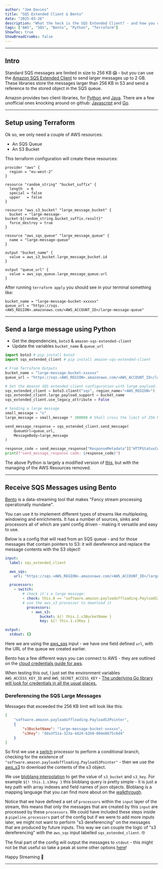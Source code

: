 ```yaml
---
author: "Jem Davies"
title: "SQS Extended Client & Bento"
date: "2025-03-26"
description: "What the heck is the SQS Extended Client? - and how you can use Bento to process such eclectic things..."
tags: ["AWS", "SQS", "Bento", "Python", "Terraform"]
ShowToc: true
ShowBreadCrumbs: false
---
```


---

## Intro

Standard SQS messages are limited in size to 256 KB :scream:  - but you can use the [Amazon SQS Extended Client](https://docs.aws.amazon.com/AWSSimpleQueueService/latest/SQSDeveloperGuide/sqs-managing-large-messages.html) to send larger messages up to 2 GB. These libraries store the messages larger than 256 KB in S3 and send a reference to the stored object in the SQS queue.

Amazon provides two client libraries, for [Python](https://github.com/awslabs/amazon-sqs-python-extended-client-lib/) and [Java](https://github.com/awslabs/amazon-sqs-java-extended-client-lib). There are a few unofficial ones knocking around on github: [Javascript](https://github.com/dvla/sqs-extended-client) and [Go](https://github.com/co-go/sqs-extended-client-go).

---

## Setup using Terraform

Ok so, we only need a couple of AWS resources:

 - An SQS Queue 
 - An S3 Bucket

This terraform configuration will create these resources: 

```hcl
provider "aws" {
  region = "eu-west-2"
}

resource "random_string" "bucket_suffix" {
  length  = 6
  special = false
  upper   = false
}

resource "aws_s3_bucket" "large_message_bucket" {
  bucket = "large-message-bucket-${random_string.bucket_suffix.result}"
  force_destroy = true
}

resource "aws_sqs_queue" "large_message_queue" {
  name = "large-message-queue"
}

output "bucket_name" {
  value = aws_s3_bucket.large_message_bucket.id
}

output "queue_url" {
  value = aws_sqs_queue.large_message_queue.url
}
```

After running `terraform apply` you should see in your terminal something like:

```
bucket_name = "large-message-bucket-xxxxxx"
queue_url = "https://sqs.<AWS_REGION>.amazonaws.com/<AWS_ACCOUNT_ID>/large-message-queue"
```

---

## Send a large message using Python

 - Get the dependencies, `boto3` & `amazon-sqs-extended-client`
 - Update the variables `bucket_name` & `queue_url`

```python
import boto3 # pip install boto3
import sqs_extended_client # pip install amazon-sqs-extended-client

# From Terraform Outputs
bucket_name = "large-message-bucket-xxxxxx"
queue_url = "https://sqs.<AWS_REGION>.amazonaws.com/<AWS_ACCOUNT_ID>/large-message-queue"

# Set the Amazon SQS extended client configuration with large payload.
sqs_extended_client = boto3.client("sqs", region_name="<AWS_REGION>")
sqs_extended_client.large_payload_support = bucket_name 
sqs_extended_client.use_legacy_attribute = False

# Sending a large message
small_message = "s"
large_message = small_message * 300000 # Shall cross the limit of 256 KB

send_message_response = sqs_extended_client.send_message(
    QueueUrl=queue_url,
    MessageBody=large_message
)

response_code = send_message_response["ResponseMetadata"]["HTTPStatusCode"]
print(f"send_message_response code: {response_code}")
```

The above Python is largely a modified version of [this](https://docs.aws.amazon.com/AWSSimpleQueueService/latest/SQSDeveloperGuide/extended-client-library-python.html#extended-client-library-python-code-example), but with the managing of the AWS Resources 
removed.

---

## Receive SQS Messages using Bento

[Bento](https://bento.dev) is a data-streaming tool that makes "Fancy stream processing operationally mundane". 

You can use it to implement different types of streams like multiplexing, windowing and enrichments.
It has a number of sources, sinks and processors all of which are yaml config driven - making it versatile and easy to use.

Below is a config that will read from an SQS queue - and for those messages that contain pointers to S3: it will dereference and replace the message contents with the S3 object!

```yaml
input:
  label: sqs_extended_client

  aws_sqs:
    url: "https://sqs.<AWS_REGION>.amazonaws.com/<AWS_ACCOUNT_ID>/large-message-queue"

  processors:
    - switch: 
        # check it's a large message:
        - check: this.0 == "software.amazon.payloadoffloading.PayloadS3Pointer" 
        # use the aws_s3 processor to download it 
          processors:
            - aws_s3:
                bucket: ${! this.1.s3BucketName }
                key: ${! this.1.s3Key }

output:
  stdout: {}
```

Here we are using the [aws_sqs](https://warpstreamlabs.github.io/bento/docs/components/inputs/aws_sqs) input - we have one field defined `url`, with the URL of the queue we created earlier.

Bento has a few different ways you can connect to AWS - they are outlined on the [cloud credentials guide for aws](https://warpstreamlabs.github.io/bento/docs/guides/cloud/aws).

When testing this out, I just set the environment variables `AWS_ACCESS_KEY_ID` and `AWS_SECRET_ACCESS_KEY` - [The underlying Go library will look for credentials in all the usual places.](https://docs.aws.amazon.com/sdk-for-go/v1/developer-guide/configuring-sdk.html)

### Dereferencing the SQS Large Messages

Messages that exceeded the 256 KB limit will look like this: 

```json
[
    "software.amazon.payloadoffloading.PayloadS3Pointer",
    {
        "s3BucketName": "large-message-bucket-xxxxxx",
        "s3Key": "dda3f51a-323a-4424-b2b9-804e8675c6d4"
    }
]
```

So first we use a [switch](https://warpstreamlabs.github.io/bento/docs/components/processors/switch) processor to perform a conditional branch, checking for the existence of `"software.amazon.payloadoffloading.PayloadS3Pointer"` - then we use the [aws_s3](https://warpstreamlabs.github.io/bento/docs/components/processors/switch) to download the contents of the s3 object.

We use [bloblang interpolation](https://warpstreamlabs.github.io/bento/docs/configuration/interpolation/#bloblang-queries) to get the value of `s3_bucket` and `s3_key`. For example `${! this.1.s3Key }` this bloblang query is pretty simple - it is just a key path with array indexes and field names of json objects. Bloblang is a mapping language that you can find more about on the [walkthrough](https://warpstreamlabs.github.io/bento/docs/guides/bloblang/walkthrough/).

Notice that we have defined a set of `processors` within the `input` layer of the stream, this means that only the messages that are created by this `input` are processed by these `processors`. We could have included these steps inside a `pipeline.processors` part of the config but if we were to add more inputs later, we might not want to perform "s3 dereferencing" on the messages that are produced by future inputs. This way we can couple the logic of "s3 dereferencing" with the `aws_sqs` input labelled `sqs_extended_client`. :nerd_face:

The final part of the config will output the messages to `stdout` - this might not be that useful so take a peak at some other options [here](https://warpstreamlabs.github.io/bento/docs/components/outputs/about#categories)!

Happy Streaming :rocket:

---